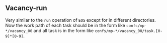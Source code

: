 ## Vacancy-run

Very similar to the `run` operation of `EOS` except for in different directories. Now the work path of each task should be in the form like `confs/mp-*/vacancy_00` and all task is in the form like `confs/mp-*/vacancy_00/task.[0-9]*[0-9]`.
